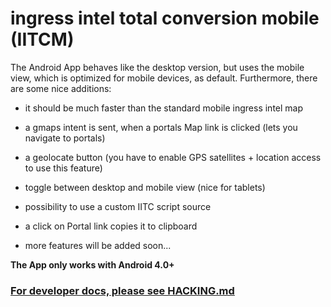 ingress intel total conversion mobile (IITCM)
=====================================

The Android App behaves like the desktop version, but uses the mobile view, which is optimized for mobile devices, as default. Furthermore, there are some nice additions:

- it should be much faster than the standard mobile ingress intel map

- a gmaps intent is sent, when a portals Map link is clicked (lets you navigate to portals)

- a geolocate button (you have to enable GPS satellites + location access to use this feature)

- toggle between desktop and mobile view (nice for tablets)

- possibility to use a custom IITC script source

- a click on Portal link copies it to clipboard

- more features will be added soon...

**The App only works with Android 4.0+**

### [For developer docs, please see HACKING.md](https://github.com/jonatkins/ingress-intel-total-conversion/blob/master/mobile/HACKING.md)
